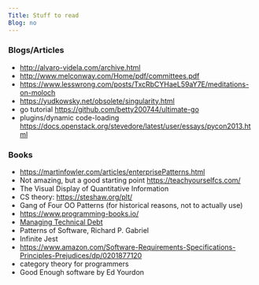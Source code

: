 ```yaml
---
Title: Stuff to read
Blog: no
---
```


### Blogs/Articles

* <http://alvaro-videla.com/archive.html>
* <http://www.melconway.com/Home/pdf/committees.pdf>
* <https://www.lesswrong.com/posts/TxcRbCYHaeL59aY7E/meditations-on-moloch>
* <https://yudkowsky.net/obsolete/singularity.html>
* go tutorial <https://github.com/betty200744/ultimate-go>
* plugins/dynamic code-loading <https://docs.openstack.org/stevedore/latest/user/essays/pycon2013.html>

### Books

* <https://martinfowler.com/articles/enterprisePatterns.html>
* Not amazing, but a good starting point <https://teachyourselfcs.com/>
* The Visual Display of Quantitative Information
* CS theory: <https://steshaw.org/plt/>
* Gang of Four OO Patterns (for historical reasons, not to actually use)
* <https://www.programming-books.io/>
* [Managing Technical Debt](https://www.amazon.com/Managing-Technical-Debt-Development-Engineering/dp/013564593X)
* Patterns of Software, Richard P. Gabriel
* Infinite Jest
* <https://www.amazon.com/Software-Requirements-Specifications-Principles-Prejudices/dp/0201877120>
* category theory for programmers
* Good Enough software by Ed Yourdon
